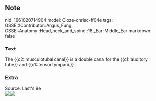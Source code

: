 ## Note
nid: 1661020714904
model: Cloze-chrisc-ff04e
tags: GSSE::!Contributor::Angus_Fung, GSSE::Anatomy::Head_neck_and_spine::18._Ear::Middle_Ear
markdown: false

### Text
The {{c2::musculotubal canal}} is a double canal for the {{c1::auditory tube}} and {{c1::tensor tympani.}}

### Extra
<div>
  Source: Last's 9e
  <div><img src=
  "paste-30a9c25b0559c81ae3cb3165fd1742f62f6117d9.jpg"><img src= 
  "paste-bd90be447b6ead5b9301208d2a328c14043a0165.jpg"></div>
</div>
